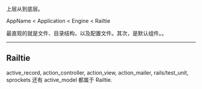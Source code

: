 上层从到底层。

AppName < Application < Engine < Railtie

最直观的就是文件、目录结构，以及配置文件。其次，是默认组件。。

--------

## Railtie

active_record, action_controller, action_view,  action_mailer, rails/test_unit, sprockets 还有 active_model 都属于 Railtie.

